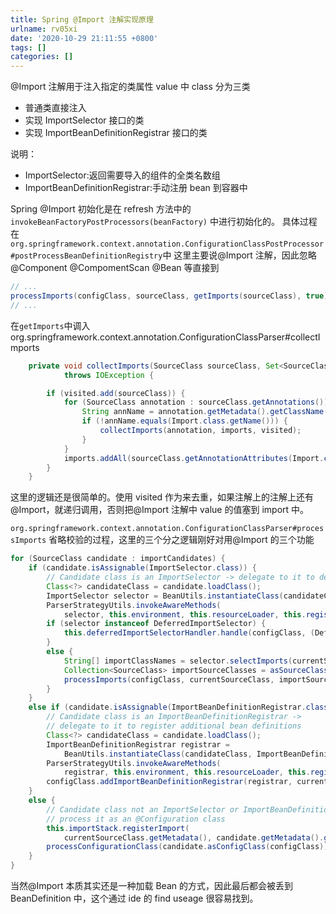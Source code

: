```yaml
---
title: Spring @Import 注解实现原理
urlname: rv05xi
date: '2020-10-29 21:11:55 +0800'
tags: []
categories: []
---
```


@Import 注解用于注入指定的类属性 value 中 class 分为三类

- 普通类直接注入
- 实现 ImportSelector 接口的类
- 实现 ImportBeanDefinitionRegistrar 接口的类

说明：

- ImportSelector:返回需要导入的组件的全类名数组
- ImportBeanDefinitionRegistrar:手动注册 bean 到容器中

Spring @Import 初始化是在 refresh 方法中的`invokeBeanFactoryPostProcessors(beanFactory)` 中进行初始化的。
具体过程在`org.springframework.context.annotation.ConfigurationClassPostProcessor#postProcessBeanDefinitionRegistry`中
这里主要说@Import 注解，因此忽略@Component @CompomentScan @Bean 等直接到

```java
// ...
processImports(configClass, sourceClass, getImports(sourceClass), true);
// ...
```

在`getImports`中调入
org.springframework.context.annotation.ConfigurationClassParser#collectImports

```java
	private void collectImports(SourceClass sourceClass, Set<SourceClass> imports, Set<SourceClass> visited)
			throws IOException {

		if (visited.add(sourceClass)) {
			for (SourceClass annotation : sourceClass.getAnnotations()) {
				String annName = annotation.getMetadata().getClassName();
				if (!annName.equals(Import.class.getName())) {
					collectImports(annotation, imports, visited);
				}
			}
			imports.addAll(sourceClass.getAnnotationAttributes(Import.class.getName(), "value"));
		}
	}
```

这里的逻辑还是很简单的。使用 visited 作为来去重，如果注解上的注解上还有@Import，就递归调用，否则把@Import 注解中 value 的值塞到 import 中。

`org.springframework.context.annotation.ConfigurationClassParser#processImports`
省略校验的过程，这里的三个分之逻辑刚好对用@Import 的三个功能

```java
for (SourceClass candidate : importCandidates) {
    if (candidate.isAssignable(ImportSelector.class)) {
        // Candidate class is an ImportSelector -> delegate to it to determine imports
        Class<?> candidateClass = candidate.loadClass();
        ImportSelector selector = BeanUtils.instantiateClass(candidateClass, ImportSelector.class);
        ParserStrategyUtils.invokeAwareMethods(
            selector, this.environment, this.resourceLoader, this.registry);
        if (selector instanceof DeferredImportSelector) {
            this.deferredImportSelectorHandler.handle(configClass, (DeferredImportSelector) selector);
        }
        else {
            String[] importClassNames = selector.selectImports(currentSourceClass.getMetadata());
            Collection<SourceClass> importSourceClasses = asSourceClasses(importClassNames);
            processImports(configClass, currentSourceClass, importSourceClasses, false);
        }
    }
    else if (candidate.isAssignable(ImportBeanDefinitionRegistrar.class)) {
        // Candidate class is an ImportBeanDefinitionRegistrar ->
        // delegate to it to register additional bean definitions
        Class<?> candidateClass = candidate.loadClass();
        ImportBeanDefinitionRegistrar registrar =
            BeanUtils.instantiateClass(candidateClass, ImportBeanDefinitionRegistrar.class);
        ParserStrategyUtils.invokeAwareMethods(
            registrar, this.environment, this.resourceLoader, this.registry);
        configClass.addImportBeanDefinitionRegistrar(registrar, currentSourceClass.getMetadata());
    }
    else {
        // Candidate class not an ImportSelector or ImportBeanDefinitionRegistrar ->
        // process it as an @Configuration class
        this.importStack.registerImport(
            currentSourceClass.getMetadata(), candidate.getMetadata().getClassName());
        processConfigurationClass(candidate.asConfigClass(configClass));
    }
}
```

当然@Import 本质其实还是一种加载 Bean 的方式，因此最后都会被丢到 BeanDefinition 中，这个通过 ide 的 find useage 很容易找到。

